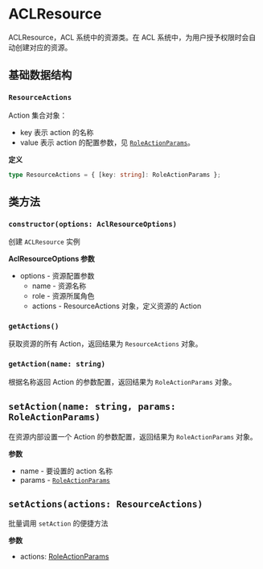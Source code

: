 # ACLResource

ACLResource，ACL 系统中的资源类。在 ACL 系统中，为用户授予权限时会自动创建对应的资源。

## 基础数据结构



### `ResourceActions`

Action 集合对象：

* key 表示 action 的名称
* value 表示 action 的配置参数，见 [`RoleActionParams`](#RoleActionParams)。

**定义**
```typescript
type ResourceActions = { [key: string]: RoleActionParams };
```

## 类方法

### `constructor(options: AclResourceOptions)`

创建 `ACLResource` 实例

**AclResourceOptions 参数**

* options - 资源配置参数
  * name - 资源名称
  * role - 资源所属角色
  * actions - ResourceActions 对象，定义资源的 Action

### `getActions()`

获取资源的所有 Action，返回结果为 `ResourceActions` 对象。

### `getAction(name: string)`

根据名称返回 Action 的参数配置，返回结果为 `RoleActionParams` 对象。

## `setAction(name: string, params: RoleActionParams)`

在资源内部设置一个 Action 的参数配置，返回结果为 `RoleActionParams` 对象。

**参数**

* name - 要设置的 action 名称
* params - [`RoleActionParams`](#RoleActionParams)

## `setActions(actions: ResourceActions)`

批量调用 `setAction` 的便捷方法

**参数**

* actions: [RoleActionParams](#RoleActionParams)
